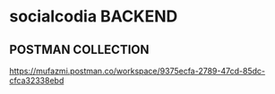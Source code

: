 # socialcodia BACKEND

## POSTMAN COLLECTION
https://mufazmi.postman.co/workspace/9375ecfa-2789-47cd-85dc-cfca32338ebd